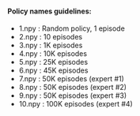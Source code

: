 #### Policy names guidelines:
- 1.npy : Random policy, 1 episode
- 2.npy : 10 episodes
- 3.npy : 1K episodes
- 4.npy : 10K episodes
- 5.npy : 25K episodes
- 6.npy : 45K episodes
- 7.npy : 50K episodes (expert #1)
- 8.npy : 50K episodes (expert #2)
- 9.npy : 50K episodes (expert #3)
- 10.npy : 100K episodes (expert #4)
